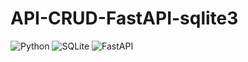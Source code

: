 # API-CRUD-FastAPI-sqlite3

   ![Python](https://img.shields.io/badge/Python%20-%2314354C.svg?style=for-the-badge&logo=python&logoColor=white)
   ![SQLite](https://img.shields.io/badge/SQLite-%2307405e.svg?style=for-the-badge&logo=sqlite&logoColor=blue)
   ![FastAPI](https://img.shields.io/badge/FastAPI-%2307405e.svg?style=for-the-badge&logo=fastapi&logoColor=white)


